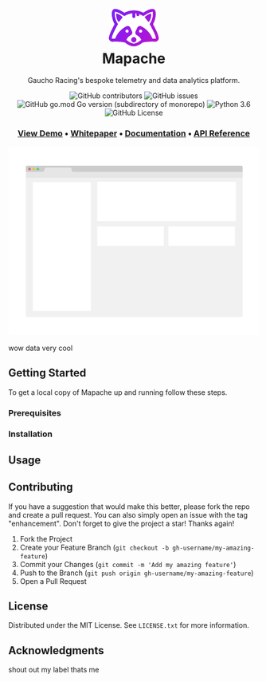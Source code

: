 
<!-- PROJECT SHIELDS -->
<!--
*** I'm using markdown "reference style" links for readability.
*** Reference links are enclosed in brackets [ ] instead of parentheses ( ).
*** See the bottom of this document for the declaration of the reference variables
*** for contributors-url, forks-url, etc. This is an optional, concise syntax you may use.
*** https://www.markdownguide.org/basic-syntax/#reference-style-links
-->


<h1 align="center">
  <br>
  <img src="assets/mapache.png" alt="Mapache Logo" width="100">
  <br>
  Mapache
  <br>
</h1>

<p align="center">Gaucho Racing's bespoke telemetry and data analytics platform.</p>

<div align="center">

![GitHub contributors](https://img.shields.io/github/contributors/gaucho-racing/mapache?style=flat)
![GitHub issues](https://img.shields.io/github/issues/gaucho-racing/mapache?style=flat)
![GitHub go.mod Go version (subdirectory of monorepo)](https://img.shields.io/github/go-mod/go-version/gaucho-racing/mapache?filename=ingest%2Fgo.mod&style=flat)
![Python 3.6](https://img.shields.io/badge/python-3.10-blue.svg)
![GitHub License](https://img.shields.io/github/license/Gaucho-Racing/Mapache?style=flat)

</div>

  <h3 align="center">
   <a href=""><b>View Demo</b></a> &bull;
   <a href=""><b>Whitepaper</b></a> &bull;
   <a href=""><b>Documentation</b></a> &bull;
   <a href=""><b>API Reference</b></a>
 </h3>

<!-- ABOUT THE PROJECT -->
<div align="center">
    <img src="assets/dashboard.png" alt="Logo">
</div>

wow data very cool


<!-- GETTING STARTED -->
## Getting Started

To get a local copy of Mapache up and running follow these steps.

### Prerequisites


### Installation


<!-- USAGE EXAMPLES -->
## Usage



<!-- CONTRIBUTING -->
## Contributing

If you have a suggestion that would make this better, please fork the repo and create a pull request. You can also simply open an issue with the tag "enhancement".
Don't forget to give the project a star! Thanks again!

1. Fork the Project
2. Create your Feature Branch (`git checkout -b gh-username/my-amazing-feature`)
3. Commit your Changes (`git commit -m 'Add my amazing feature'`)
4. Push to the Branch (`git push origin gh-username/my-amazing-feature`)
5. Open a Pull Request


<!-- LICENSE -->
## License

Distributed under the MIT License. See `LICENSE.txt` for more information.


<!-- ACKNOWLEDGMENTS -->
## Acknowledgments

shout out my label thats me

<!-- MARKDOWN LINKS & IMAGES -->
<!-- https://www.markdownguide.org/basic-syntax/#reference-style-links -->
[contributors-shield]: https://img.shields.io/github/contributors/Gaucho-Racing/Mapache.svg?style=for-the-badge
[contributors-url]: https://github.com/Gaucho-Racing/Mapache/graphs/contributors
[forks-shield]: https://img.shields.io/github/forks/Gaucho-Racing/Mapache.svg?style=for-the-badge
[forks-url]: https://github.com/Gaucho-Racing/Mapache/network/members
[stars-shield]: https://img.shields.io/github/stars/Gaucho-Racing/Mapache.svg?style=for-the-badge
[stars-url]: https://github.com/Gaucho-Racing/Mapache/stargazers
[issues-shield]: https://img.shields.io/github/issues/Gaucho-Racing/Mapache.svg?style=for-the-badge
[issues-url]: https://github.com/Gaucho-Racing/Mapache/issues
[license-shield]: https://img.shields.io/github/license/Gaucho-Racing/Mapache.svg?style=for-the-badge
[license-url]: https://github.com/Gaucho-Racing/Mapache/blob/master/LICENSE.txt